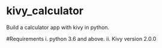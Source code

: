 # kivy_calculator
Build a calculator app with kivy in python.

#Requirements
i. python 3.6 and above.
ii. Kivy version 2.0.0
